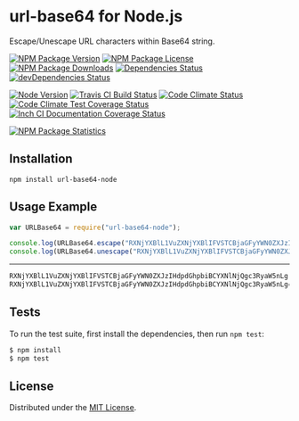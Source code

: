 # url-base64 for Node.js

Escape/Unescape URL characters within Base64 string.

[![NPM Package Version][npm-package-version-badge]][npm-package-url]
[![NPM Package License][npm-package-license-badge]][npm-package-license-url]
[![NPM Package Downloads][npm-package-downloads-badge]][npm-package-url]
[![Dependencies Status][dependencies-status-badge]][dependencies-status-page-url]
[![devDependencies Status][devDependencies-status-badge]][devDependencies-status-page-url]

[![Node Version][node-version-badge]][node-downloads-page-url]
[![Travis CI Build Status][travis-ci-build-status-badge]][travis-ci-build-status-page-url]
[![Code Climate Status][code-climate-status-badge]][code-climate-status-page-url]
[![Code Climate Test Coverage Status][code-climate-test-coverage-status-badge]][code-climate-test-coverage-status-page-url]
[![Inch CI Documentation Coverage Status][inch-ci-documentation-coverage-status-badge]][inch-ci-documentation-coverage-status-page-url]

[![NPM Package Statistics][npm-package-statistics-badge]][npm-package-url]

## Installation

`npm install url-base64-node`

## Usage Example

```javascript
var URLBase64 = require("url-base64-node");

console.log(URLBase64.escape("RXNjYXBlL1VuZXNjYXBlIFVSTCBjaGFyYWN0ZXJzIHdpdGhpbiBCYXNlNjQgc3RyaW5nLg=="));
console.log(URLBase64.unescape("RXNjYXBlL1VuZXNjYXBlIFVSTCBjaGFyYWN0ZXJzIHdpdGhpbiBCYXNlNjQgc3RyaW5nLg"));
```

***

```javascript
RXNjYXBlL1VuZXNjYXBlIFVSTCBjaGFyYWN0ZXJzIHdpdGhpbiBCYXNlNjQgc3RyaW5nLg
RXNjYXBlL1VuZXNjYXBlIFVSTCBjaGFyYWN0ZXJzIHdpdGhpbiBCYXNlNjQgc3RyaW5nLg==
```

## Tests

To run the test suite, first install the dependencies, then run `npm test`:

```bash
$ npm install
$ npm test
```

## License

Distributed under the [MIT License](LICENSE).

[npm-package-url]: https://npmjs.org/package/url-base64-node

[npm-package-version-badge]: https://img.shields.io/npm/v/url-base64-node.svg?style=flat-square

[npm-package-license-badge]: https://img.shields.io/npm/l/url-base64-node.svg?style=flat-square
[npm-package-license-url]: http://opensource.org/licenses/MIT

[npm-package-downloads-badge]: https://img.shields.io/npm/dm/url-base64-node.svg?style=flat-square

[dependencies-status-badge]: https://david-dm.org/AnatoliyGatt/url-base64-node.svg?style=flat-square
[dependencies-status-page-url]: https://david-dm.org/AnatoliyGatt/url-base64-node#info=dependencies

[devDependencies-status-badge]: https://david-dm.org/AnatoliyGatt/url-base64-node/dev-status.svg?style=flat-square
[devDependencies-status-page-url]: https://david-dm.org/AnatoliyGatt/url-base64-node#info=devDependencies

[node-version-badge]: https://img.shields.io/node/v/url-base64-node.svg?style=flat-square
[node-downloads-page-url]: https://nodejs.org/download/

[travis-ci-build-status-badge]: https://img.shields.io/travis/AnatoliyGatt/url-base64-node.svg?style=flat-square
[travis-ci-build-status-page-url]: https://travis-ci.org/AnatoliyGatt/url-base64-node

[code-climate-status-badge]: https://img.shields.io/codeclimate/github/AnatoliyGatt/url-base64-node.svg?style=flat-square
[code-climate-status-page-url]: https://codeclimate.com/github/AnatoliyGatt/url-base64-node

[code-climate-test-coverage-status-badge]: https://img.shields.io/codeclimate/coverage/github/AnatoliyGatt/url-base64-node.svg?style=flat-square
[code-climate-test-coverage-status-page-url]: https://codeclimate.com/github/AnatoliyGatt/url-base64-node/coverage

[inch-ci-documentation-coverage-status-badge]: https://inch-ci.org/github/AnatoliyGatt/url-base64-node.svg?style=flat-square
[inch-ci-documentation-coverage-status-page-url]: https://inch-ci.org/github/AnatoliyGatt/url-base64-node

[npm-package-statistics-badge]: https://nodei.co/npm/url-base64-node.png?downloads=true&downloadRank=true&stars=true